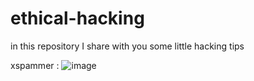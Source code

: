 # ethical-hacking
in this repository I share with you some little hacking tips

xspammer :
![image](https://user-images.githubusercontent.com/113051326/188953191-ffa41ea8-cc7c-4317-9087-b8b11bd1aff9.png)
